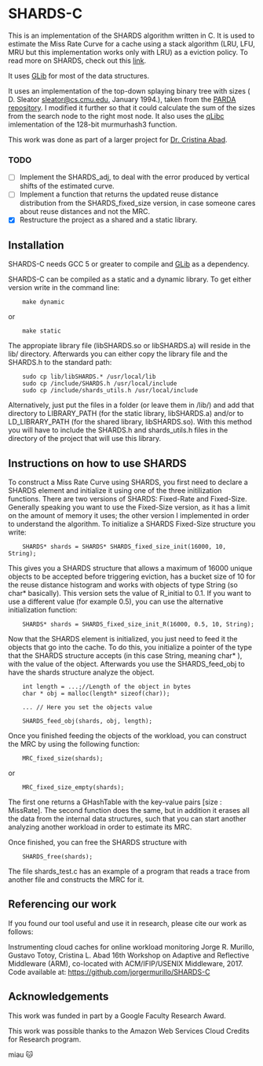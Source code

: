 # SHARDS-C

This is an implementation of the SHARDS algorithm written in C. It is used to estimate the Miss Rate Curve for a cache using a stack algorithm (LRU, LFU, MRU but this implementation works only with LRU) as a eviction policy. To read more on SHARDS, check out this [link](https://www.usenix.org/system/files/conference/fast15/fast15-paper-waldspurger.pdf).

It uses [GLib](https://developer.gnome.org/glib/stable/) for most of the data structures.

It uses an implementation of the top-down splaying binary tree with sizes ( D. Sleator <sleator@cs.cmu.edu>, January 1994.), taken from the [PARDA repository](https://bitbucket.org/trauzti/parda). I modified it further so that it could calculate the sum of the sizes from the search node to the right most node. It also uses the [qLibc](https://github.com/wolkykim/qlibc) imlementation of the 128-bit murmurhash3 function.

This work was done as part of a larger project for [Dr. Cristina Abad](https://sites.google.com/site/cristinaabad/). 

### TODO

- [ ] Implement the SHARDS_adj, to deal with the error produced by vertical shifts of the estimated curve.
- [ ] Implement a function that returns the updated reuse distance distribution from the SHARDS_fixed_size version, in case someone cares about reuse distances and not the MRC.
- [X] Restructure the project as a shared and a static library.

## Installation
SHARDS-C needs GCC 5 or greater to compile and [GLib](https://developer.gnome.org/glib/stable/) as a dependency.

SHARDS-C can be compiled as a static and a dynamic library. To get either version write in the command line:

```
	make dynamic
```
or
```
	make static
```
The appropiate library file (libSHARDS.so or libSHARDS.a) will reside in the lib/ directory. Afterwards you can either copy the library file and the SHARDS.h to the standard path:

```
	sudo cp lib/libSHARDS.* /usr/local/lib
	sudo cp /include/SHARDS.h /usr/local/include
	sudo cp /include/shards_utils.h /usr/local/include
```

Alternatively, just put the files in a folder (or leave them in /lib/) and add that directory to LIBRARY_PATH (for the static library, libSHARDS.a) and/or to LD_LIBRARY_PATH (for the shared library, libSHARDS.so). With this method you will have to include the SHARDS.h and shards_utils.h files in the directory of the project that will use this library.

## Instructions on how to use SHARDS

To construct a Miss Rate Curve using SHARDS, you first need to declare a SHARDS element and initialize it using one of the three initilization functions. There are two versions of SHARDS:  Fixed-Rate and Fixed-Size. Generally speaking you want to use the Fixed-Size version, as it has a limit on the amount of memory it uses; the other version I implemented in order to understand the algorithm. To initialize a SHARDS Fixed-Size structure you write:
```
	SHARDS* shards = SHARDS* SHARDS_fixed_size_init(16000, 10, String);
```

This gives you a SHARDS structure that allows a maximum of 16000 unique objects to be accepted before triggering eviction, has a bucket size of 10 for the reuse distance histogram and works with objects of type String (so char* basically). This version sets the value of R_initial to 0.1. If you want to use a different value (for example 0.5), you can use the alternative initialization function:

```
	SHARDS* shards = SHARDS_fixed_size_init_R(16000, 0.5, 10, String);	
```

Now that the SHARDS element is initialized, you just need to feed it the objects that go into the cache. To do this, you initialize a pointer of the type that the SHARDS structure accepts (in this case String, meaning char* ), with the value of the object. Afterwards you use the SHARDS_feed_obj to have the shards structure analyze the object.

```
	int length = ...;//Length of the object in bytes
	char * obj = malloc(length* sizeof(char)); 

	... // Here you set the objects value

	SHARDS_feed_obj(shards, obj, length);
```

Once you finished feeding the objects of the workload, you can construct the MRC by using the following function: 

```
	MRC_fixed_size(shards);
```

or

```
	MRC_fixed_size_empty(shards);
```

The first one returns a GHashTable with the key-value pairs [size : MissRate]. The second function does the same, but in addition it erases all the data from the internal data structures, such that you can start another analyzing another workload in order to estimate its MRC.

Once finished, you can free the SHARDS structure with 

```	
	SHARDS_free(shards);
```

The file shards_test.c has an example of a program that reads a trace from another file and constructs the MRC for it.


## Referencing our work

If you found our tool useful and use it in research, please cite our work as follows:

Instrumenting cloud caches for online workload monitoring 
Jorge R. Murillo, Gustavo Totoy, Cristina L. Abad 
16th Workshop on Adaptive and Reflective Middleware (ARM), co-located with ACM/IFIP/USENIX Middleware, 2017. 
Code available at: https://github.com/jorgermurillo/SHARDS-C

## Acknowledgements

This work was funded in part by a Google Faculty Research Award.

This work was possible thanks to the Amazon Web Services Cloud Credits for Research program.

miau :cat:
